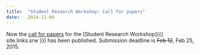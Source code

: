 ```yaml
---
title:  "Student Research Workshop: Call for papers"
date:   2014-11-04
---
```


Now the [call for papers]({{site.links.srw}}/call-for-papers) for the [Student Research Workshop]({{ site.links.srw }}) has been published. Submission deadline is <s>Feb 12</s>, Feb 25, 2015.

